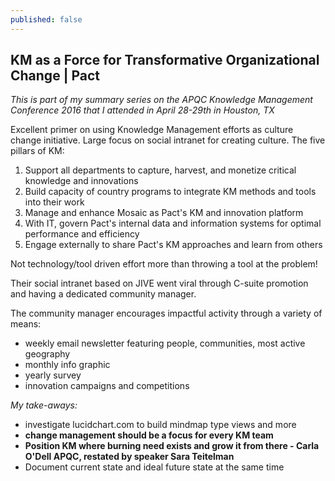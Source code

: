 ```yaml
---
published: false
---
```


## KM as a Force for Transformative Organizational Change | Pact

_This is part of my summary series on the APQC Knowledge Management Conference 2016 that I attended in April 28-29th in Houston, TX_

Excellent primer on using Knowledge Management efforts as culture change initiative.  Large focus on social intranet for creating culture.  The five pillars of KM:

1. Support all departments to capture, harvest, and monetize critical knowledge and innovations
2. Build capacity of country programs to integrate KM methods and tools into their work
3. Manage and enhance Mosaic as Pact's KM and innovation platform
4. With IT, govern Pact's internal data and information systems for optimal performance and efficiency
5. Engage externally to share Pact's KM approaches and learn from others

Not technology/tool driven effort more than throwing a tool at the problem!

Their social intranet based on JIVE went viral through C-suite promotion and having a dedicated community manager.

The community manager encourages impactful activity through a variety of means:
- weekly email newsletter featuring people, communities, most active geography
- monthly info graphic
- yearly survey
- innovation campaigns and competitions

_My take-aways:_
- investigate lucidchart.com to build mindmap type views and more
- **change management should be a focus for every KM team**
- **Position KM where burning need exists and grow it from there - Carla O'Dell APQC, restated by speaker Sara Teitelman**
- Document current state and ideal future state at the same time


